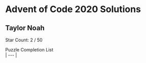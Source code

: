 # Advent of Code 2020 Solutions 

## Taylor Noah

Star Count: 2 / 50  

Puzzle Completion List    
| --- |
